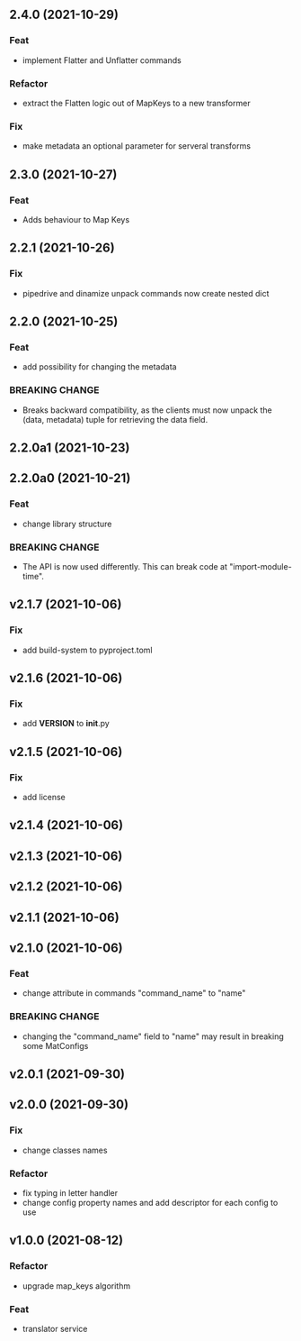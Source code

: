 ## 2.4.0 (2021-10-29)

### Feat

- implement Flatter and Unflatter commands

### Refactor

- extract the Flatten logic out of MapKeys to a new transformer

### Fix

- make metadata an optional parameter for serveral transforms

## 2.3.0 (2021-10-27)

### Feat

- Adds behaviour to Map Keys

## 2.2.1 (2021-10-26)

### Fix

- pipedrive and dinamize unpack commands now create nested dict

## 2.2.0 (2021-10-25)

### Feat

- add possibility for changing the metadata

### BREAKING CHANGE

- Breaks backward compatibility, as the clients must now unpack the (data, metadata) tuple for retrieving the data field.

## 2.2.0a1 (2021-10-23)

## 2.2.0a0 (2021-10-21)

### Feat

- change library structure

### BREAKING CHANGE

- The API is now used differently. This can break code at "import-module-time".

## v2.1.7 (2021-10-06)

### Fix

- add build-system to pyproject.toml

## v2.1.6 (2021-10-06)

### Fix

- add __VERSION__ to __init__.py

## v2.1.5 (2021-10-06)

### Fix

- add license

## v2.1.4 (2021-10-06)

## v2.1.3 (2021-10-06)

## v2.1.2 (2021-10-06)

## v2.1.1 (2021-10-06)

## v2.1.0 (2021-10-06)

### Feat

- change attribute in commands "command_name" to "name"

### BREAKING CHANGE

- changing the "command_name" field to "name" may result in breaking some MatConfigs

## v2.0.1 (2021-09-30)

## v2.0.0 (2021-09-30)

### Fix

- change classes names

### Refactor

- fix typing in letter handler
- change config property names and add descriptor for each config to use

## v1.0.0 (2021-08-12)

### Refactor

- upgrade map_keys algorithm

### Feat

- translator service
